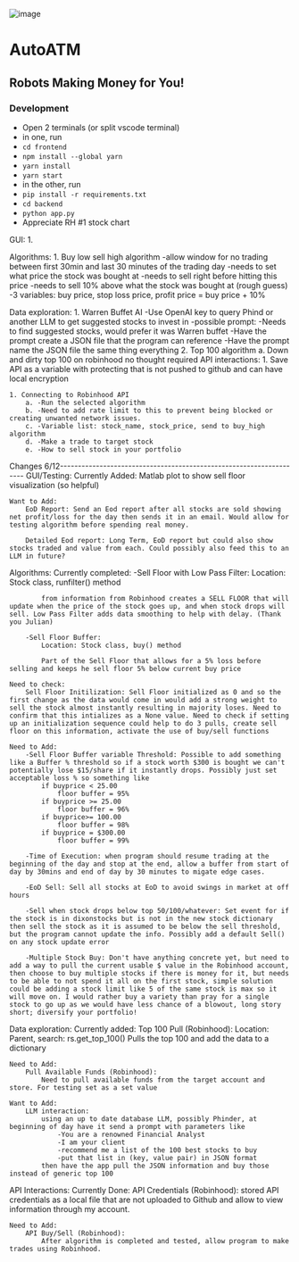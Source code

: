 ![image](https://github.com/Dixon211/AutoATM/assets/131546168/e3b257e1-badd-4a5d-a21e-f2b3d7a58b20)  
# AutoATM
## Robots Making Money for You!

### Development   
- Open 2 terminals (or split vscode terminal)
- in one, run 
- `cd frontend`
- `npm install --global yarn`
- `yarn install`
- `yarn start`
- in the other, run 
- `pip install -r requirements.txt`
- `cd backend`
- `python app.py`
- Appreciate RH #1 stock chart

GUI:
	1. 

Algorithms:
	1. Buy low sell high algorithm
		-allow window for no trading between first 30min and last 30 minutes of the trading day
		-needs to set what price the stock was bought at
		-needs to sell right before hitting this price
		-needs to sell 10% above what the stock was bought at (rough guess)
		-3 variables: buy price, stop loss price, profit price = buy price + 10%

Data exploration:
	1. Warren Buffet AI
		-Use OpenAI key to query Phind or another LLM to get suggested stocks to invest in
		-possible prompt:
			-Needs to find suggested stocks, would prefer it was Warren buffet
			-Have the prompt create a JSON file that the program can reference
			-Have the prompt name the JSON file the same thing everything
	2. Top 100 algorithm
		a. Down and dirty top 100 on robinhood no thought required
API interactions:
	1. Save API as a variable with protecting that is not pushed to github and can have local encryption

	1. Connecting to Robinhood API
		a. -Run the selected algorithm
		b. -Need to add rate limit to this to prevent being blocked or creating unwanted network issues.
		c. -Variable list: stock_name, stock_price, send to buy_high algorithm
		d. -Make a trade to target stock
		e. -How to sell stock in your portfolio
	

Changes 6/12--------------------------------------------------------------------
GUI/Testing:
	Currently Added:
		Matlab plot to show sell floor visualization (so helpful)

	Want to Add:
		EoD Report: Send an Eod report after all stocks are sold showing net profit/loss for the day then sends it in an email. Would allow for testing algorithm before spending real money.

		Detailed Eod report: Long Term, EoD report but could also show stocks traded and value from each. Could possibly also feed this to an LLM in future?

Algorithms:
	Currently completed:
		-Sell Floor with Low Pass Filter:
			 Location: Stock class, runfilter() method
			
			from information from Robinhood creates a SELL FLOOR that will update when the price of the stock goes up, and when stock drops will sell. Low Pass Filter adds data smoothing to help with delay. (Thank you Julian)

		-Sell Floor Buffer:
			Location: Stock class, buy() method
		
			Part of the Sell Floor that allows for a 5% loss before selling and keeps he sell floor 5% below current buy price

	Need to check:
		Sell Floor Initilization: Sell Floor initialized as 0 and so the first change as the data would come in would add a strong weight to sell the stock almost instantly resulting in majority loses. Need to confirm that this intializes as a None value. Need to check if setting up an initialization sequence could help to do 3 pulls, create sell floor on this information, activate the use of buy/sell functions

	Need to Add:
		-Sell Floor Buffer variable Threshold: Possible to add something like a Buffer % threshold so if a stock worth $300 is bought we can't potentially lose $15/share if it instantly drops. Possibly just set acceptable loss % so something like
			if buyprice < 25.00
				floor buffer = 95%
			if buyprice >= 25.00
				floor buffer = 96%
			if buyprice>= 100.00
				floor buffer = 98%
			if buyprice = $300.00
				floor buffer = 99%
		
		-Time of Execution: when program should resume trading at the beginning of the day and stop at the end, allow a buffer from start of day by 30mins and end of day by 30 minutes to migate edge cases.

		-EoD Sell: Sell all stocks at EoD to avoid swings in market at off hours

		-Sell when stock drops below top 50/100/whatever: Set event for if the stock is in dixonstocks but is not in the new stock dictionary then sell the stock as it is assumed to be below the sell threshold, but the program cannot update the info. Possibly add a default Sell() on any stock update error

		-Multiple Stock Buy: Don't have anything concrete yet, but need to add a way to pull the current usable $ value in the Robinhood account, then choose to buy multiple stocks if there is money for it, but needs to be able to not spend it all on the first stock, simple solution could be adding a stock limit like 5 of the same stock is max so it will move on. I would rather buy a variety than pray for a single stock to go up as we would have less chance of a blowout, long story short; diversify your portfolio!

Data exploration:
	Currently added:
		Top 100 Pull (Robinhood):
			Location: Parent, search: rs.get_top_100()
			Pulls the top 100 and add the data to a dictionary

	Need to Add:
		Pull Available Funds (Robinhood):
			Need to pull available funds from the target account and store. For testing set as a set value

	Want to Add:
		LLM interaction:
			using an up to date database LLM, possibly Phinder, at beginning of day have it send a prompt with parameters like
				-You are a renowned Financial Analyst
				-I am your client
				-recommend me a list of the 100 best stocks to buy
				-put that list in (key, value pair) in JSON format
			then have the app pull the JSON information and buy those instead of generic top 100

API Interactions:
	Currently Done:
		API Credentials (Robinhood): stored API credentials as a local file that are not uploaded to Github and allow to view information through my account.

	Need to Add:
		API Buy/Sell (Robinhood):
			After algorithm is completed and tested, allow program to make trades using Robinhood.
			

